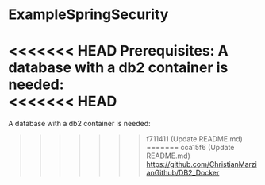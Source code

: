 # ExampleSpringSecurity

<<<<<<< HEAD
Prerequisites:
A database with a db2 container is needed:<br>
<<<<<<< HEAD
=======

A database with a db2 container is needed:
>>>>>>> f711411 (Update README.md)
=======
>>>>>>> cca15f6 (Update README.md)
https://github.com/ChristianMarzianGithub/DB2_Docker

